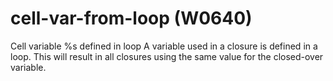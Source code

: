 # cell-var-from-loop (W0640)

Cell variable %s defined in loop A variable used in a closure is defined
in a loop. This will result in all closures using the same value for the
closed-over variable.

